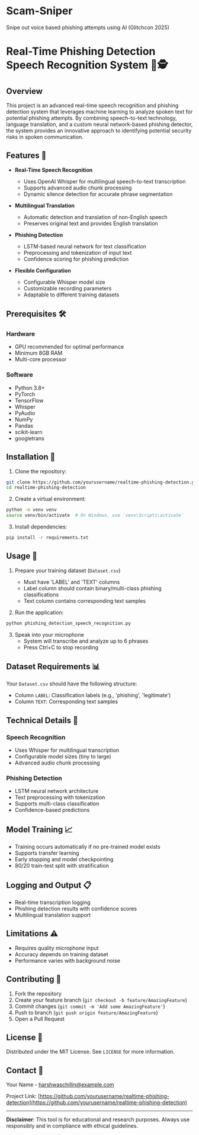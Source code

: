 # Scam-Sniper
Snipe out voice based phishing attempts using AI (Glitchcon 2025) 
# Real-Time Phishing Detection Speech Recognition System 🎤🕵️

## Overview

This project is an advanced real-time speech recognition and phishing detection system that leverages machine learning to analyze spoken text for potential phishing attempts. By combining speech-to-text technology, language translation, and a custom neural network-based phishing detector, the system provides an innovative approach to identifying potential security risks in spoken communication.

## Features 🌟

- **Real-Time Speech Recognition**
  - Uses OpenAI Whisper for multilingual speech-to-text transcription
  - Supports advanced audio chunk processing
  - Dynamic silence detection for accurate phrase segmentation

- **Multilingual Translation**
  - Automatic detection and translation of non-English speech
  - Preserves original text and provides English translation

- **Phishing Detection**
  - LSTM-based neural network for text classification
  - Preprocessing and tokenization of input text
  - Confidence scoring for phishing prediction

- **Flexible Configuration**
  - Configurable Whisper model size
  - Customizable recording parameters
  - Adaptable to different training datasets

## Prerequisites 🛠️

### Hardware
- GPU recommended for optimal performance
- Minimum 8GB RAM
- Multi-core processor

### Software
- Python 3.8+
- PyTorch
- TensorFlow
- Whisper
- PyAudio
- NumPy
- Pandas
- scikit-learn
- googletrans

## Installation 🔧

1. Clone the repository:
```bash
git clone https://github.com/yourusername/realtime-phishing-detection.git
cd realtime-phishing-detection
```

2. Create a virtual environment:
```bash
python -m venv venv
source venv/bin/activate  # On Windows, use `venv\Scripts\activate`
```

3. Install dependencies:
```bash
pip install -r requirements.txt
```

## Usage 🚀

1. Prepare your training dataset (`Dataset.csv`)
   - Must have 'LABEL' and 'TEXT' columns
   - Label column should contain binary/multi-class phishing classifications
   - Text column contains corresponding text samples

2. Run the application:
```bash
python phishing_detection_speech_recognition.py
```

3. Speak into your microphone
   - System will transcribe and analyze up to 6 phrases
   - Press Ctrl+C to stop recording

## Dataset Requirements 📊

Your `Dataset.csv` should have the following structure:
- Column `LABEL`: Classification labels (e.g., 'phishing', 'legitimate')
- Column `TEXT`: Corresponding text samples

## Technical Details 🔬

### Speech Recognition
- Uses Whisper for multilingual transcription
- Configurable model sizes (tiny to large)
- Advanced audio chunk processing

### Phishing Detection
- LSTM neural network architecture
- Text preprocessing with tokenization
- Supports multi-class classification
- Confidence-based predictions

## Model Training 📈

- Training occurs automatically if no pre-trained model exists
- Supports transfer learning
- Early stopping and model checkpointing
- 80/20 train-test split with stratification

## Logging and Output 📋

- Real-time transcription logging
- Phishing detection results with confidence scores
- Multilingual translation support

## Limitations ⚠️

- Requires quality microphone input
- Accuracy depends on training dataset
- Performance varies with background noise

## Contributing 🤝

1. Fork the repository
2. Create your feature branch (`git checkout -b feature/AmazingFeature`)
3. Commit changes (`git commit -m 'Add some AmazingFeature'`)
4. Push to branch (`git push origin feature/AmazingFeature`)
5. Open a Pull Request

## License 📄

Distributed under the MIT License. See `LICENSE` for more information.

## Contact 📧

Your Name - harshwaschillin@example.com

Project Link: [https://github.com/yourusername/realtime-phishing-detection](https://github.com/yourusername/realtime-phishing-detection)

---

**Disclaimer**: This tool is for educational and research purposes. Always use responsibly and in compliance with ethical guidelines.
